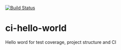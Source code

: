 [![Build Status](https://travis-ci.org/lobzison/ci-hello-world.svg?branch=master)](https://travis-ci.org/lobzison/ci-hello-world)
# ci-hello-world
Hello word for test coverage, project structure and CI
